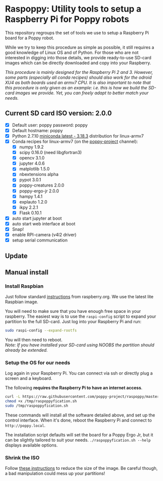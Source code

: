 
# Raspoppy: Utility tools to setup a Raspberry Pi for Poppy robots

This repository regroups the set of tools we use to setup a Raspberry Pi board for a Poppy robot.

While we try to keep this procedure as simple as possible, it still requires a good knowledge of Linux OS and of Python. For those who are not interested in digging into those details, we provide ready-to-use SD-card images which can be directly downloaded and copy into your Raspberry.

*This procedure is mainly designed for the Raspberry Pi 2 and 3. However, some parts (especially all conda recipes) should also work for the odroid XU4 as both boards used an armv7 CPU. It is also important to note that this procedure is only given as an example: i.e. this is how we build the SD-card images we provide. Yet, you can freely adapt to better match your needs.*

## Current SD card ISO version: 2.0.0

* [x] Default user: poppy password: poppy
* [x] Default hostname: poppy
* [x] Python 2.7.10 [miniconda latest - 3.18.3](http://repo.continuum.io/miniconda/Miniconda3-3.18.3-Linux-armv7l.sh) distribution for linux-armv7
* [x] Conda recipes for linux-armv7 (on the [poppy-project](https://anaconda.org/poppy-project/) channel):
    * [x] numpy 1.9.2
    * [x] scipy 0.16.0 (need libgfortran3)
    * [x] opencv 3.1.0
    * [x] jupyter 4.0.6
    * [x] matplotlib 1.5.0
    * [x] nbextensions alpha
    * [x] pypot 3.0.1
    * [x] poppy-creatures 2.0.0
    * [x] poppy-ergo-jr 2.0.0
    * [x] hampy 1.4.1
    * [x] explauto 1.2.0
    * [x] ikpy 2.2.1
    * [x] Flask 0.10.1
* [x] auto start jupyter at boot
* [x] auto start web interface at boot
* [x] Snap!
* [x] enable RPI-camera (v4l2 driver)
* [x] setup serial communication

## Update

## Manual install

### Install Raspbian

Just follow standard [instructions](https://www.raspberrypi.org/downloads/raspbian/) from raspberry.org. We use the latest lite Raspbian image.

You will need to make sure that you have enough free space in your raspberry. The easiest way is to use the `raspi-config` script to expand your partition to the full SD-card. Just log into your Raspberry Pi and run:

```bash
sudo raspi-config --expand-rootfs
```

You will then need to reboot.  
*Note: If you have installed your SD-card using NOOBS the partition should already be extended.*

### Setup the OS for our needs

Log again in your Raspberry Pi. You can connect via ssh or directly plug a screen and a keyboard.

The following **requires the Raspberry Pi to have an internet access**.

```bash
curl -L https://raw.githubusercontent.com/poppy-project/raspoppy/master/raspoppyfication.sh -o /tmp/raspoppyfication.sh
chmod +x /tmp/raspoppyfication.sh
sudo /tmp/raspoppyfication.sh
```

These commands will install all the software detailed above, and set up the control interface. When it's done, reboot the Raspberry Pi and connect to `http://poppy.local`.

The installation script defaults will set the board for a Poppy Ergo Jr, but it can be slightly tailored to suit your needs. `./raspoppyfication.sh --help` displays available options.

### Shrink the ISO

Follow [these instructions](./shrink-iso.md) to reduce the size of the image. Be careful though, a bad manipulation could mess up your partitions!
